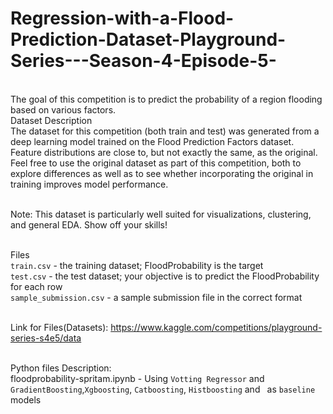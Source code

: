 # Regression-with-a-Flood-Prediction-Dataset-Playground-Series---Season-4-Episode-5-
<br>The goal of this competition is to predict the probability of a region flooding based on various factors.
<br>
Dataset Description
<br>The dataset for this competition (both train and test) was generated from a deep learning model trained on the Flood Prediction Factors dataset. Feature distributions are close to, but not exactly the same, as the original. Feel free to use the original dataset as part of this competition, both to explore differences as well as to see whether incorporating the original in training improves model performance.

<br>Note: This dataset is particularly well suited for visualizations, clustering, and general EDA. Show off your skills!

<br>Files
<br>`train.csv` - the training dataset; FloodProbability is the target
<br>`test.csv` - the test dataset; your objective is to predict the FloodProbability for each row
<br>`sample_submission.csv` - a sample submission file in the correct format

<br>Link for Files(Datasets):
https://www.kaggle.com/competitions/playground-series-s4e5/data

<br> Python files Description:
<br>floodprobability-spritam.ipynb - Using `Votting Regressor` and `GradientBoosting`,`Xgboosting`, `Catboosting`, `Histboosting` and ` `as `baseline` models
